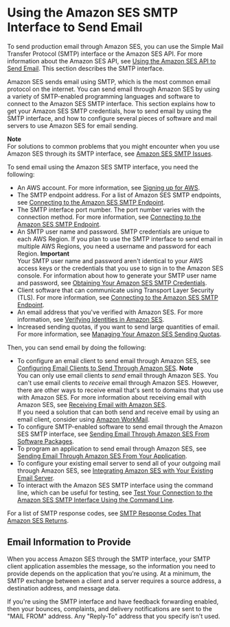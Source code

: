 # Using the Amazon SES SMTP Interface to Send Email<a name="send-email-smtp"></a>

To send production email through Amazon SES, you can use the Simple Mail Transfer Protocol \(SMTP\) interface or the Amazon SES API\. For more information about the Amazon SES API, see [Using the Amazon SES API to Send Email](send-email-api.md)\. This section describes the SMTP interface\.

Amazon SES sends email using SMTP, which is the most common email protocol on the internet\. You can send email through Amazon SES by using a variety of SMTP\-enabled programming languages and software to connect to the Amazon SES SMTP interface\. This section explains how to get your Amazon SES SMTP credentials, how to send email by using the SMTP interface, and how to configure several pieces of software and mail servers to use Amazon SES for email sending\.

**Note**  
For solutions to common problems that you might encounter when you use Amazon SES through its SMTP interface, see [Amazon SES SMTP Issues](troubleshoot-smtp.md)\. 

To send email using the Amazon SES SMTP interface, you need the following:
+ An AWS account\. For more information, see [Signing up for AWS](sign-up-for-aws.md)\.
+ The SMTP endpoint address\. For a list of Amazon SES SMTP endpoints, see [Connecting to the Amazon SES SMTP Endpoint](smtp-connect.md)\.
+ The SMTP interface port number\. The port number varies with the connection method\. For more information, see [Connecting to the Amazon SES SMTP Endpoint](smtp-connect.md)\.
+ An SMTP user name and password\. SMTP credentials are unique to each AWS Region\. If you plan to use the SMTP interface to send email in multiple AWS Regions, you need a username and password for each Region\.
**Important**  
Your SMTP user name and password aren't identical to your AWS access keys or the credentials that you use to sign in to the Amazon SES console\. For information about how to generate your SMTP user name and password, see [Obtaining Your Amazon SES SMTP Credentials](smtp-credentials.md)\.
+ Client software that can communicate using Transport Layer Security \(TLS\)\. For more information, see [Connecting to the Amazon SES SMTP Endpoint](smtp-connect.md)\.
+ An email address that you've verified with Amazon SES\. For more information, see [Verifying Identities in Amazon SES](verify-addresses-and-domains.md)\.
+ Increased sending quotas, if you want to send large quantities of email\. For more information, see [Managing Your Amazon SES Sending Quotas](manage-sending-quotas.md)\.

Then, you can send email by doing the following:
+ To configure an email client to send email through Amazon SES, see [Configuring Email Clients to Send Through Amazon SES](configure-email-client.md)\.
**Note**  
You can only use email clients to *send* email through Amazon SES\. You can't use email clients to *receive* email through Amazon SES\. However, there are other ways to receive email that's sent to domains that you use with Amazon SES\. For more information about receiving email with Amazon SES, see [Receiving Email with Amazon SES](receiving-email.md)\.  
If you need a solution that can both send and receive email by using an email client, consider using [Amazon WorkMail](https://aws.amazon.com/workmail)\.
+ To configure SMTP\-enabled software to send email through the Amazon SES SMTP interface, see [Sending Email Through Amazon SES From Software Packages](send-email-smtp-software-package.md)\.
+ To program an application to send email through Amazon SES, see [Sending Email Through Amazon SES From Your Application](send-email-smtp-app.md)\.
+ To configure your existing email server to send all of your outgoing mail through Amazon SES, see [Integrating Amazon SES with Your Existing Email Server](send-email-smtp-existing-server.md)\.
+ To interact with the Amazon SES SMTP interface using the command line, which can be useful for testing, see [Test Your Connection to the Amazon SES SMTP Interface Using the Command Line](send-email-smtp-client-command-line.md)\.

For a list of SMTP response codes, see [SMTP Response Codes That Amazon SES Returns](troubleshoot-smtp.md#troubleshoot-smtp-response-codes)\.

## Email Information to Provide<a name="smtp-parameters"></a>

When you access Amazon SES through the SMTP interface, your SMTP client application assembles the message, so the information you need to provide depends on the application that you're using\. At a minimum, the SMTP exchange between a client and a server requires a source address, a destination address, and message data\.

If you're using the SMTP interface and have feedback forwarding enabled, then your bounces, complaints, and delivery notifications are sent to the "MAIL FROM" address\. Any "Reply\-To" address that you specify isn't used\.